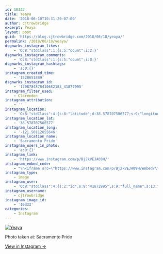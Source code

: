 ```yaml
---
id: 10332
title: Yeaya
date: '2018-06-10T10:31:29-07:00'
author: cjtrowbridge
excerpt: Yeaya
layout: post
guid: 'https://blog.cjtrowbridge.com/2018/06/10/yeaya/'
permalink: /2018/06/10/yeaya/
dsgnwrks_instagram_likes:
    - 'O:8:"stdClass":1:{s:5:"count";i:2;}'
dsgnwrks_instagram_comments:
    - 'O:8:"stdClass":1:{s:5:"count";i:0;}'
dsgnwrks_instagram_hashtags:
    - 'a:0:{}'
instagram_created_time:
    - '1528651889'
dsgnwrks_instagram_id:
    - '1798784878410682183_41872995'
instagram_filter_used:
    - Clarendon
instagram_attribution:
    - ''
instagram_location:
    - 'O:8:"stdClass":4:{s:8:"latitude";d:38.578707506577;s:9:"longitude";d:-121.50112855646;s:4:"name";s:16:"Sacramento Pride";s:2:"id";i:303982494;}'
instagram_location_lat:
    - '38.578707506577'
instagram_location_long:
    - '-121.50112855646'
instagram_location_name:
    - 'Sacramento Pride'
instagram_users_in_photo:
    - 'a:0:{}'
instagram_link:
    - 'https://www.instagram.com/p/Bj2kVEJA09H/'
instagram_embed_code:
    - "\n<iframe src=\"https://www.instagram.com/p/Bj2kVEJA09H/embed/\" width=\"612\" height=\"710\" frameborder=\"0\" scrolling=\"no\" allowtransparency=\"true\" class=\"insta-image-embed\"></iframe>\n"
instagram_type:
    - image
instagram_user:
    - 'O:8:"stdClass":4:{s:2:"id";s:8:"41872995";s:9:"full_name";s:13:"CJ Trowbridge";s:15:"profile_picture";s:141:"https://scontent.cdninstagram.com/vp/016c8659e3e0906fa8fffe1b7e5cfacc/5BB8B91C/t51.2885-19/s150x150/13724650_1188772791164794_142557231_a.jpg";s:8:"username";s:12:"cjtrowbridge";}'
instagram_username:
    - cjtrowbridge
instagram_image_id:
    - '10333'
categories:
    - Instagram
---
```


[![Yeaya](https://blog.cjtrowbridge.com/wp-content/uploads/2018/06/1528651889-1-1.jpg)](https://www.instagram.com/p/Bj2kVEJA09H/)

Photo taken at: Sacramento Pride

[View in Instagram ⇒](https://www.instagram.com/p/Bj2kVEJA09H/)
